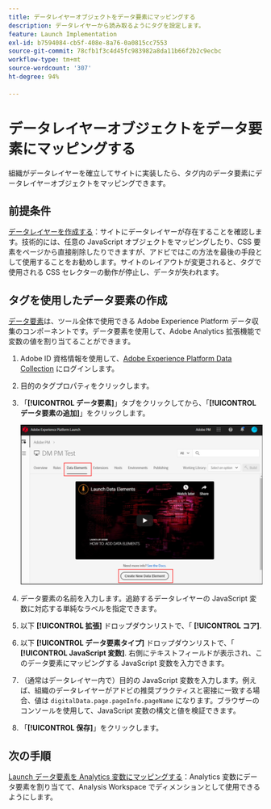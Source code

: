 ```yaml
---
title: データレイヤーオブジェクトをデータ要素にマッピングする
description: データレイヤーから読み取るようにタグを設定します。
feature: Launch Implementation
exl-id: b7594084-cb5f-408e-8a76-0a0815cc7553
source-git-commit: 78cfb1f3c4d45fc983982a8da11b66f2b2c9ecbc
workflow-type: tm+mt
source-wordcount: '307'
ht-degree: 94%

---
```


# データレイヤーオブジェクトをデータ要素にマッピングする

組織がデータレイヤーを確立してサイトに実装したら、タグ内のデータ要素にデータレイヤーオブジェクトをマッピングできます。

## 前提条件

[データレイヤーを作成する](../prepare/data-layer.md)：サイトにデータレイヤーが存在することを確認します。技術的には、任意の JavaScript オブジェクトをマッピングしたり、CSS 要素をページから直接削除したりできますが、アドビではこの方法を最後の手段として使用することをお勧めします。サイトのレイアウトが変更されると、タグで使用される CSS セレクターの動作が停止し、データが失われます。

## タグを使用したデータ要素の作成

[データ要素](https://experienceleague.adobe.com/docs/experience-platform/tags/ui/data-elements.html?lang=ja)は、ツール全体で使用できる Adobe Experience Platform データ収集のコンポーネントです。データ要素を使用して、Adobe Analytics 拡張機能で変数の値を割り当てることができます。

1. Adobe ID 資格情報を使用して、[Adobe Experience Platform Data Collection](https://experience.adobe.com/data-collection) にログインします。
1. 目的のタグプロパティをクリックします。
1. 「**[!UICONTROL データ要素]**」タブをクリックしてから、「**[!UICONTROL データ要素の追加]**」をクリックします。

   ![データ要素の作成](assets/createelement.png)

1. データ要素の名前を入力します。追跡するデータレイヤーの JavaScript 変数に対応する単純なラベルを指定できます。
1. 以下 **[!UICONTROL 拡張]** ドロップダウンリストで、「 **[!UICONTROL コア]**.
1. 以下 **[!UICONTROL データ要素タイプ]** ドロップダウンリストで、「 **[!UICONTROL JavaScript 変数]**. 右側にテキストフィールドが表示され、このデータ要素にマッピングする JavaScript 変数を入力できます。
1. （通常はデータレイヤー内で）目的の JavaScript 変数を入力します。例えば、組織のデータレイヤーがアドビの推奨プラクティスと密接に一致する場合、値は `digitalData.page.pageInfo.pageName` になります。ブラウザーのコンソールを使用して、JavaScript 変数の構文と値を検証できます。
1. 「**[!UICONTROL 保存]**」をクリックします。

## 次の手順

[Launch データ要素を Analytics 変数にマッピングする](elements-to-variable.md)：Analytics 変数にデータ要素を割り当てて、Analysis Workspace でディメンションとして使用できるようにします。
